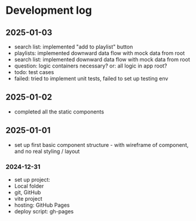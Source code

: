 # Development log

## 2025-01-03
- search list: implemented "add to playlist" button
- playlists: implemented downward data flow with mock data from root
- search list: implemented downward data flow with mock data from root
- question: logic containers necessary? or: all logic in app root?
- todo: test cases
- failed: tried to implement unit tests, failed to set up testing env

## 2025-01-02
- completed all the static components

## 2025-01-01
- set up first basic component structure - with wireframe of component, and no real styling / layout

### 2024-12-31 
- set up project:
- Local folder
- git, GitHub
- vite project
- hosting: GitHub Pages
- deploy script: gh-pages
